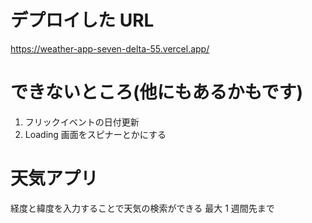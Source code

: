 # デプロイした URL

https://weather-app-seven-delta-55.vercel.app/

# できないところ(他にもあるかもです)

1. フリックイベントの日付更新
1. Loading 画面をスピナーとかにする

# 天気アプリ

経度と緯度を入力することで天気の検索ができる
最大 1 週間先まで
